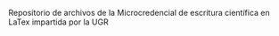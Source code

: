 Repositorio de archivos de la Microcredencial de escritura científica en LaTex impartida por la UGR
